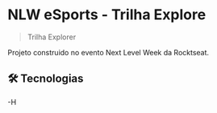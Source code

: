# NLW eSports - Trilha Explore

>Trilha Explorer

Projeto construido no evento Next Level Week da Rocktseat.

 ##  🛠 Tecnologias

 -H